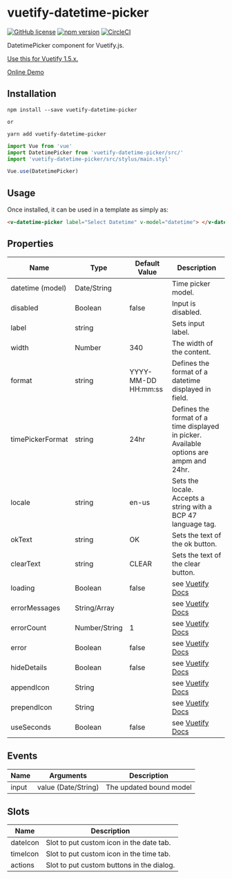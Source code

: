 # vuetify-datetime-picker

[![GitHub license](https://img.shields.io/badge/license-MIT-blue.svg)](https://github.com/darrenfang/vuetify-datetime-picker/blob/master/LICENSE)
[![npm version](https://img.shields.io/npm/v/vuetify-datetime-picker.svg?style=flat)](https://www.npmjs.com/package/vuetify-datetime-picker)
[![CircleCI](https://img.shields.io/circleci/project/github/darrenfang/vuetify-datetime-picker.svg)](https://circleci.com/gh/darrenfang/vuetify-datetime-picker)

DatetimePicker component for Vuetify.js.

[Use this for Vuetify 1.5.x.](https://github.com/darrenfang/vuetify-datetime-picker/tree/v1.x 'Use this for Vuetify 1.5.x.')

[Online Demo](http://darrenfang.github.io/vuetify-datetime-picker/ 'Online Demo')

## Installation

```shell
npm install --save vuetify-datetime-picker

or

yarn add vuetify-datetime-picker
```

```js
import Vue from 'vue'
import DatetimePicker from 'vuetify-datetime-picker/src/'
import 'vuetify-datetime-picker/src/stylus/main.styl'

Vue.use(DatetimePicker)
```

## Usage

Once installed, it can be used in a template as simply as:

```html
<v-datetime-picker label="Select Datetime" v-model="datetime"> </v-datetime-picker>
```

## Properties

| Name             | Type          | Default Value       | Description                                                                             |
| ---------------- | ------------- | ------------------- | --------------------------------------------------------------------------------------- |
| datetime (model) | Date/String   |                     | Time picker model.                                                                      |
| disabled         | Boolean       | false               | Input is disabled.                                                                      |
| label            | string        |                     | Sets input label.                                                                       |
| width            | Number        | 340                 | The width of the content.                                                               |
| format           | string        | YYYY-MM-DD HH:mm:ss | Defines the format of a datetime displayed in field.                                    |
| timePickerFormat | string        | 24hr                | Defines the format of a time displayed in picker. Available options are ampm and 24hr.  |
| locale           | string        | en-us               | Sets the locale. Accepts a string with a BCP 47 language tag.                           |
| okText           | string        | OK                  | Sets the text of the ok button.                                                         |
| clearText        | string        | CLEAR               | Sets the text of the clear button.                                                      |
| loading          | Boolean       | false               | see [Vuetify Docs](https://vuetifyjs.com/zh-Hans/components/text-fields 'Vuetify Docs') |
| errorMessages    | String/Array  |                     | see [Vuetify Docs](https://vuetifyjs.com/zh-Hans/components/text-fields 'Vuetify Docs') |
| errorCount       | Number/String | 1                   | see [Vuetify Docs](https://vuetifyjs.com/zh-Hans/components/text-fields 'Vuetify Docs') |
| error            | Boolean       | false               | see [Vuetify Docs](https://vuetifyjs.com/zh-Hans/components/text-fields 'Vuetify Docs') |
| hideDetails      | Boolean       | false               | see [Vuetify Docs](https://vuetifyjs.com/zh-Hans/components/text-fields 'Vuetify Docs') |
| appendIcon       | String        |                     | see [Vuetify Docs](https://vuetifyjs.com/zh-Hans/components/text-fields 'Vuetify Docs') |
| prependIcon      | String        |                     | see [Vuetify Docs](https://vuetifyjs.com/zh-Hans/components/text-fields 'Vuetify Docs') |
| useSeconds       | Boolean       | false               | see [Vuetify Docs](https://vuetifyjs.com/zh-Hans/components/text-fields 'Vuetify Docs') |

## Events

| Name  | Arguments           | Description             |
| ----- | ------------------- | ----------------------- |
| input | value (Date/String) | The updated bound model |

## Slots

| Name     | Description                               |
| -------- | ----------------------------------------- |
| dateIcon | Slot to put custom icon in the date tab.  |
| timeIcon | Slot to put custom icon in the time tab.  |
| actions  | Slot to put custom buttons in the dialog. |
